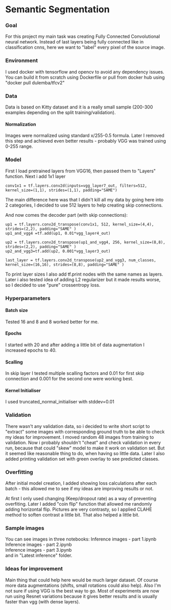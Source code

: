 # Semantic Segmentation


### Goal
For this project my main task was creating Fully Connected Convolutional neural network. 
Instead of last layers being fully connected like in classification cnns, here we want to "label" every pixel of the source image.

### Environment
I used docker with tensorflow and opencv to avoid any dependency issues. You can build it from scratch using Dockerfile or pull from docker hub using "docker pull dulemba/tfcv2"

### Data 
Data is based on Kitty dataset and it is a really small sample (200-300 examples depending on the split training/validation).

#### Normalization
Images were normalized using standard x/255-0.5 formula. Later I removed this step and achieved even better results - probably VGG was trained using 0-255 range. 

### Model
First I load pretrained layers from VGG16, then passed them to "Layers" function. 
Next i add 1x1 layer    

    conv1x1 = tf.layers.conv2d(inputs=vgg_layer7_out, filters=512, kernel_size=(1,1), strides=(1,1), padding="SAME")

The main difference here was that I didn't kill all my data by going here into 2 categories, I decided to use 512 layers to help creating skip connections.


And now comes the decoder part (with skip connections):

    up1 = tf.layers.conv2d_transpose(conv1x1, 512, kernel_size=(4,4), strides=(2,2), padding="SAME" )
    up1_and_vgg4 =tf.add(up1, 0.01*vgg_layer4_out)

    up2 = tf.layers.conv2d_transpose(up1_and_vgg4, 256, kernel_size=(8,8), strides=(2,2), padding="SAME" )
    up2_and_vgg3=tf.add(up2, 0.001*vgg_layer3_out)

    last_layer = tf.layers.conv2d_transpose(up2_and_vgg3, num_classes, kernel_size=(16,16), strides=(8,8), padding="SAME" )

To print layer sizes I also add tf.print nodes with the same names as layers.
Later i also tested idea of adding L2 regularizer but it made results worse, so I decided to use "pure" crossentropy loss.



### Hyperparameters
#### Batch size
Tested 16 and 8 and 8 worked better for me.

#### Epochs
I started with 20 and after adding a little bit of data augmentation I increased epochs to 40.

#### Scalling
In skip layer I tested multiple scalling factors and 0.01 for first skip connection and 0.001 for the second one were working best.

#### Kernel Initialiser
I used truncated_normal_initialiser with stddev=0.01


### Validation
There wasn't any validation data, so i decided to write short script to "extract" some images with corresponding ground truth to be able to check my ideas for improvement. I moved random 48 images from training to validation. Now i probably shouldn't "cheat" and check validation in every run, because that could "skew" model to make it work on validation set. But it seemed like reasonable thing to do, when having so little data. 
Later I also added printing validation set with green overlay to see predicted classes. 


### Overfitting
After initial model creation, I added showing loss calculations after each batch - this allowed me to see if my ideas are improving results or not. 

At first I only used changing (Keep/dropout rate) as a way of preventing overfiting. Later I added "coin flip" function that allowed me randomly adding horizontal flip. Pictures are very contrasty, so I applied CLAHE method to soften contrast a little bit. That also helped a little bit. 


### Sample images

You can see images in three notebooks:
Inference images - part 1.ipynb   
Inference images - part 2.ipynb   
Inference images - part 3.ipynb  
and in "Latest inference" folder.


### Ideas for improvement
Main thing that could help here would be much larger dataset. Of course more data augmentations (shifts, small rotations could also help). Also I'm not sure if using VGG is the best way to go. Most of experiments are now run using Resnet variations because it gives better results and is usually faster than vgg (with dense layers). 



 
